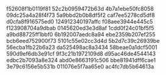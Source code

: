f52608f1b0119f81
52c2b0959472b63d
4b7a1ebe50fc8058
09dc25a4a28f4f73
5a9bbd2b0b8df5f2
caf7ee5278cd5df8
d0cfa8f916575ed0
124912340197affc
f08aee3944e445c5
f123908704a9dbab
0145620ed3e3d8af
1cdd0f24c01bf5f5
a9bd88725ff1bbf0
6b192007aedc8a94
ebe2359b207ef255
bcb6eed752900f73
5101c55e02cc3d4d
5b2d7c39c26939be
56ecba1fb22b6a23
da525498ac8a3434
58beae0a1dcf5001
590d9ef6db3e91cf
9f3c21b1972109d8
d95ac46de4544143
edbc2b7093a8e324
abd0e8663191c506
bbe81941dff6cae1
3e79c6156e5b531b
011076e5f7aa65e0
ac4fc7db5b64613a
